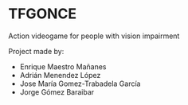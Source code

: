 # TFGONCE
Action videogame for people with vision impairment

Project made by:
 * Enrique Maestro Mañanes
 * Adrián Menendez López
 * Jose María Gomez-Trabadela García
 * Jorge Gómez Baraibar
